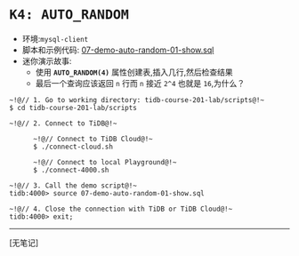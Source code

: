 # `K4: AUTO_RANDOM`
+ 环境:`mysql-client`
+ 脚本和示例代码:
[07-demo-auto-random-01-show.sql](https://github.com/pingcap/tidb-course-201-lab/blob/master/scripts/07-demo-auto-random-01-show.sql)
+ 迷你演示故事:
  + 使用 **`AUTO_RANDOM(4)`** 属性创建表,插入几行,然后检查结果
  + 最后一个查询应该返回 `n` 行而 `n` 接近 `2^4` 也就是 `16`,为什么？
```
~!@// 1. Go to working directory: tidb-course-201-lab/scripts@!~
$ cd tidb-course-201-lab/scripts

~!@// 2. Connect to TiDB@!~

      ~!@// Connect to TiDB Cloud@!~
      $ ./connect-cloud.sh

      ~!@// Connect to local Playground@!~
      $ ./connect-4000.sh

~!@// 3. Call the demo script@!~
tidb:4000> source 07-demo-auto-random-01-show.sql

~!@// 4. Close the connection with TiDB or TiDB Cloud@!~
tidb:4000> exit;
```
------------------------------------------------------------------------
[无笔记]